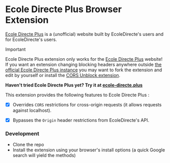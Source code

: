 # Ecole Directe Plus Browser Extension
<!-- 
| Chrome | Firefox |
|---|---|
| <a href="https://chrome.google.com/webstore/detail/hoppscotch-browser-extens/amknoiejhlmhancpahfcfcfhllgkpbld"><picture><source media="(prefers-color-scheme: dark)" srcset="https://gist.githubusercontent.com/liyasthomas/f65059863bfd701559aebe3257ec9cc8/raw/54d5c1457fd54f15f968b39bdf2aba1c4f8b452b/chrome-badge-dark.svg"><source media="(prefers-color-scheme: light)" srcset="https://gist.githubusercontent.com/liyasthomas/f65059863bfd701559aebe3257ec9cc8/raw/54d5c1457fd54f15f968b39bdf2aba1c4f8b452b/chrome-badge-light.svg"><img alt="Firefox" src="https://gist.githubusercontent.com/liyasthomas/f65059863bfd701559aebe3257ec9cc8/raw/54d5c1457fd54f15f968b39bdf2aba1c4f8b452b/chrome-badge-light.svg"></picture></a> | <a href="https://addons.mozilla.org/en-US/firefox/addon/hoppscotch/"><picture><source media="(prefers-color-scheme: dark)" srcset="https://gist.githubusercontent.com/liyasthomas/f65059863bfd701559aebe3257ec9cc8/raw/54d5c1457fd54f15f968b39bdf2aba1c4f8b452b/firefox-badge-dark.svg"><source media="(prefers-color-scheme: light)" srcset="https://gist.githubusercontent.com/liyasthomas/f65059863bfd701559aebe3257ec9cc8/raw/54d5c1457fd54f15f968b39bdf2aba1c4f8b452b/firefox-badge-light.svg"><img alt="Firefox" src="https://gist.githubusercontent.com/liyasthomas/f65059863bfd701559aebe3257ec9cc8/raw/54d5c1457fd54f15f968b39bdf2aba1c4f8b452b/firefox-badge-light.svg"></picture></a> | -->

[Ecole Directe Plus](https://github.com/Magic-Fishes/Ecole-Directe-Plus) is a (unofficial) website built by EcoleDirecte's users and for EcoleDirecte's users.


> [!IMPORTANT]  
> Ecole Directe Plus extension only works for the [Ecole Directe Plus](https://ecole-directe.plus) website! If you want an extension changing blocking headers anywhere outside [the official Ecole Directe Plus instance](https://ecole-directe.plus) you may want to fork the extension and edit by yourself or install the [CORS Unblock extension](https://chromewebstore.google.com/detail/cors-unblock/lfhmikememgdcahcdlaciloancbhjino).


**Haven't tried Ecole Directe Plus yet? Try it at [ecole-directe.plus](https://ecole-directe.plus)**

This extension provides the following features to Ecole Directe Plus :

- [x] Overrides `CORS` restrictions for cross-origin requests (it allows requests against localhost).
- [x] Bypasses the `Origin` header restrictions from EcoleDirecte's API.


### Development

- Clone the repo
- Install the extension using your browser's install options (a quick Google search will yield the methods)